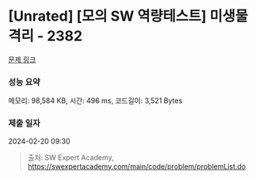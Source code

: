 # [Unrated] [모의 SW 역량테스트] 미생물 격리 - 2382 

[문제 링크](https://swexpertacademy.com/main/code/problem/problemDetail.do?contestProbId=AV597vbqAH0DFAVl) 

### 성능 요약

메모리: 98,584 KB, 시간: 496 ms, 코드길이: 3,521 Bytes

### 제출 일자

2024-02-20 09:30



> 출처: SW Expert Academy, https://swexpertacademy.com/main/code/problem/problemList.do